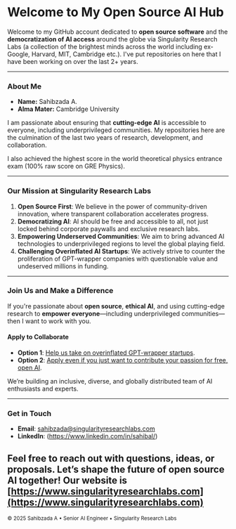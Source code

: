 # Welcome to My Open Source AI Hub

Welcome to my GitHub account dedicated to **open source software** and the **democratization of AI access** around the globe via Singularity Research Labs (a collection of the brightest minds across the world including ex-Google, Harvard, MIT, Cambridge etc.). I've put repositories on here that I have been working on over the last 2+ years. 

---
### About Me

- **Name:** Sahibzada A.
- **Alma Mater:** Cambridge University 

I am passionate about ensuring that **cutting-edge AI** is accessible to everyone, including underprivileged communities. My repositories here are the culmination of the last two years of research, development, and collaboration.

I also achieved the highest score in the world theoretical physics entrance exam (100% raw score on GRE Physics).

---
### Our Mission at Singularity Research Labs

1. **Open Source First**: We believe in the power of community-driven innovation, where transparent collaboration accelerates progress.  
2. **Democratizing AI**: AI should be free and accessible to all, not just locked behind corporate paywalls and exclusive research labs.  
3. **Empowering Underserved Communities**: We aim to bring advanced AI technologies to underprivileged regions to level the global playing field.  
4. **Challenging Overinflated AI Startups**: We actively strive to counter the proliferation of GPT-wrapper companies with questionable value and undeserved millions in funding.

---
### Join Us and Make a Difference

If you're passionate about **open source**, **ethical AI**, and using cutting-edge research to **empower everyone**—including underprivileged communities—then I want to work with you. 

#### Apply to Collaborate
- **Option 1**: [Help us take on overinflated GPT-wrapper startups](https://forms.gle/iwQNA9hXPFbzj37y9).
- **Option 2**: [Apply even if you just want to contribute your passion for free, open AI](https://forms.gle/iwQNA9hXPFbzj37y9).

We’re building an inclusive, diverse, and globally distributed team of AI enthusiasts and experts. 

---
### Get in Touch

- **Email**: [sahibzada@singularityresearchlabs.com](mailto:sahibzada@singularityresearchlabs.com)  
- **LinkedIn**: (https://www.linkedin.com/in/sahibal/)

Feel free to reach out with questions, ideas, or proposals. Let’s **shape the future of open source AI** together!
Our website is [https://www.singularityresearchlabs.com](https://www.singularityresearchlabs.com)
---

<sub>© 2025 Sahibzada A • Senior AI Engineer • Singularity Research Labs</sub>

<!--
**Sahibzada-A/Sahibzada-A** is a ✨ _special_ ✨ repository because its `README.md` (this file) appears on your GitHub profile.

Here are some ideas to get you started:

- 🔭 I’m currently working on ...
- 🌱 I’m currently learning ...
- 👯 I’m looking to collaborate on ...
- 🤔 I’m looking for help with ...
- 💬 Ask me about ...
- 📫 How to reach me: ...
- 😄 Pronouns: ...
- ⚡ Fun fact: ...
-->


<!--
**sahibzada-allahyar/sahibzada-allahyar** is a ✨ _special_ ✨ repository because its `README.md` (this file) appears on your GitHub profile.

Here are some ideas to get you started:

- 🔭 I’m currently working on ...
- 🌱 I’m currently learning ...
- 👯 I’m looking to collaborate on ...
- 🤔 I’m looking for help with ...
- 💬 Ask me about ...
- 📫 How to reach me: ...
- 😄 Pronouns: ...
- ⚡ Fun fact: ...
-->
